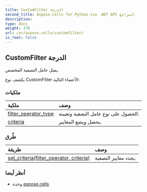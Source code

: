 ```yaml
---
title: CustomFilter الدرجة
second_title: Aspose.Cells for Python via .NET API المراجع
description:
type: docs
weight: 370
url: /ar/aspose.cells/customfilter/
is_root: false
---
```

##  CustomFilter الدرجة
يمثل عامل التصفية المخصص.



يكشف نوع CustomFilter الأعضاء التالية:

###  ملكيات
| ملكية| وصف|
| :- | :- |
| [filter_operator_type](/cells/python-net/ar/aspose.cells/customfilter/filter_operator_type) | الحصول على نوع عامل التصفية وتعيينه.|
| [criteria](/cells/python-net/ar/aspose.cells/customfilter/criteria) | يحصل ويضع المعايير.|


###  طُرق
| طريقة| وصف|
| :- | :- |
| [set_criteria(filter_operator, criteria)](/cells/python-net/ar/aspose.cells/customfilter/set_criteria/#FilterOperatorType-any) | يحدد معايير التصفية.|



###  أنظر أيضا
* وحدة [aspose.cells](..)
